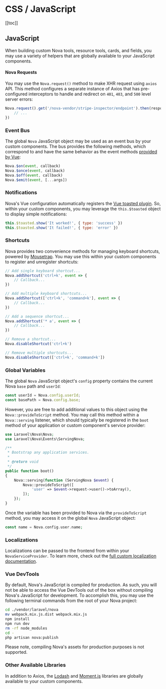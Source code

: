 # CSS / JavaScript

[[toc]]

## JavaScript

When building custom Nova tools, resource tools, cards, and fields, you may use a variety of helpers that are globally available to your JavaScript components.

#### Nova Requests

You may use the `Nova.request()` method to make XHR request using `axios` API. This method configures a separate instance of Axios that has pre-configured interceptors to handle and redirect on `401`, `403`, and `500` level server errors:

```js
Nova.request().get('/nova-vendor/stripe-inspector/endpoint').then(response => {
    // ...
})
```

### Event Bus

The global `Nova` JavaScript object may be used as an event bus by your custom components. The bus provides the following methods, which correspond to and have the same behavior as the event methods [provided by Vue](https://vuejs.org/v2/api/#Instance-Methods-Events):

```js
Nova.$on(event, callback)
Nova.$once(event, callback)
Nova.$off(event, callback)
Nova.$emit(event, [...args])
```

### Notifications

Nova's Vue configuration automatically registers the [Vue toasted plugin](https://github.com/shakee93/vue-toasted). So, within your custom components, you may leverage the `this.$toasted` object to display simple notifications:

```js
this.$toasted.show('It worked!', { type: 'success' })
this.$toasted.show('It failed!', { type: 'error' })
```

### Shortcuts

Nova provides two convenience methods for managing keyboard shortcuts, powered by [Mousetrap](https://craig.is/killing/mice). You may use this within your custom components to register and unregister shortcuts:

```js
// Add single keyboard shortcut...
Nova.addShortcut('ctrl+k', event => {
    // Callback...
})

// Add multiple keyboard shortcuts...
Nova.addShortcut(['ctrl+k', 'command+k'], event => {
    // Callback...
})

// Add a sequence shortcut...
Nova.addShortcut('* a', event => {
    // Callback...
})

// Remove a shortcut...
Nova.disableShortcut('ctrl+k')

// Remove multiple shortcuts...
Nova.disableShortcut(['ctrl+k', 'command+k'])
```

### Global Variables

The global `Nova` JavaScript object's `config` property contains the current Nova `base` path and `userId`:

```js
const userId = Nova.config.userId;
const basePath = Nova.config.base;
```

However, you are free to add additional values to this object using the `Nova::provideToScript` method. You may call this method within a `Nova::serving` listener, which should typically be registered in the `boot` method of your application or custom component's service provider:

```php
use Laravel\Nova\Nova;
use Laravel\Nova\Events\ServingNova;

/**
 * Bootstrap any application services.
 *
 * @return void
 */
public function boot()
{
    Nova::serving(function (ServingNova $event) {
        Nova::provideToScript([
            'user' => $event->request->user()->toArray(),
        ]);
    });
}
```

Once the variable has been provided to Nova via the `provideToScript` method, you may access it on the global `Nova` JavaScript object:

```php
const name = Nova.config.user.name;
```

### Localizations

Localizations can be passed to the frontend from within your `NovaServiceProvider`. To learn more, check out the [full custom localization documentation](./../customization/localization.md#Frontend).

### Vue DevTools

By default, Nova's JavaScript is compiled for production. As such, you will not be able to access the Vue DevTools out of the box without compiling Nova's JavaScript for development. To accomplish this, you may use the following terminal commands from the root of your Nova project:

```bash
cd ./vendor/laravel/nova
mv webpack.mix.js.dist webpack.mix.js
npm install
npm run dev
rm -rf node_modules
cd -
php artisan nova:publish
```

Please note, compiling Nova's assets for production purposes is not supported.

### Other Available Libraries

In addition to Axios, the [Lodash](https://lodash.com/) and [Moment.js](https://momentjs.com/) libraries are globally available to your custom components.
